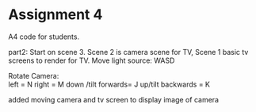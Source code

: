 # Assignment 4

A4 code for students.


part2:
Start on scene 3. Scene 2 is camera scene for TV, Scene 1 basic tv screens to render for TV.
Move light source: WASD

Rotate Camera:  
left = N
right = M
down /tilt forwards= J
up/tilt backwards = K

added moving camera and tv screen to display image of camera